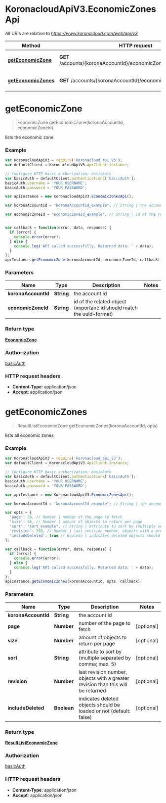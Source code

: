 # KoronacloudApiV3.EconomicZonesApi

All URIs are relative to *https://www.koronacloud.com/web/api/v3*

Method | HTTP request | Description
------------- | ------------- | -------------
[**getEconomicZone**](EconomicZonesApi.md#getEconomicZone) | **GET** /accounts/{koronaAccountId}/economicZones/{economicZoneId} | lists the economic zone
[**getEconomicZones**](EconomicZonesApi.md#getEconomicZones) | **GET** /accounts/{koronaAccountId}/economicZones | lists all economic zones


<a name="getEconomicZone"></a>
# **getEconomicZone**
> EconomicZone getEconomicZone(koronaAccountId, economicZoneId)

lists the economic zone



### Example
```javascript
var KoronacloudApiV3 = require('koronacloud_api_v3');
var defaultClient = KoronacloudApiV3.ApiClient.instance;

// Configure HTTP basic authorization: basicAuth
var basicAuth = defaultClient.authentications['basicAuth'];
basicAuth.username = 'YOUR USERNAME';
basicAuth.password = 'YOUR PASSWORD';

var apiInstance = new KoronacloudApiV3.EconomicZonesApi();

var koronaAccountId = "koronaAccountId_example"; // String | the account id

var economicZoneId = "economicZoneId_example"; // String | id of the related object (important: id should match the uuid-format)


var callback = function(error, data, response) {
  if (error) {
    console.error(error);
  } else {
    console.log('API called successfully. Returned data: ' + data);
  }
};
apiInstance.getEconomicZone(koronaAccountId, economicZoneId, callback);
```

### Parameters

Name | Type | Description  | Notes
------------- | ------------- | ------------- | -------------
 **koronaAccountId** | **String**| the account id | 
 **economicZoneId** | **String**| id of the related object (important: id should match the uuid-format) | 

### Return type

[**EconomicZone**](EconomicZone.md)

### Authorization

[basicAuth](../README.md#basicAuth)

### HTTP request headers

 - **Content-Type**: application/json
 - **Accept**: application/json

<a name="getEconomicZones"></a>
# **getEconomicZones**
> ResultListEconomicZone getEconomicZones(koronaAccountId, opts)

lists all economic zones



### Example
```javascript
var KoronacloudApiV3 = require('koronacloud_api_v3');
var defaultClient = KoronacloudApiV3.ApiClient.instance;

// Configure HTTP basic authorization: basicAuth
var basicAuth = defaultClient.authentications['basicAuth'];
basicAuth.username = 'YOUR USERNAME';
basicAuth.password = 'YOUR PASSWORD';

var apiInstance = new KoronacloudApiV3.EconomicZonesApi();

var koronaAccountId = "koronaAccountId_example"; // String | the account id

var opts = { 
  'page': 56, // Number | number of the page to fetch
  'size': 56, // Number | amount of objects to return per page
  'sort': "sort_example", // String | attribute to sort by (multiple separated by comma; max. 5)
  'revision': 789, // Number | last revision number, objects with a greater revision than this will be returned
  'includeDeleted': true // Boolean | indicates deleted objects should be loaded or not (default: false)
};

var callback = function(error, data, response) {
  if (error) {
    console.error(error);
  } else {
    console.log('API called successfully. Returned data: ' + data);
  }
};
apiInstance.getEconomicZones(koronaAccountId, opts, callback);
```

### Parameters

Name | Type | Description  | Notes
------------- | ------------- | ------------- | -------------
 **koronaAccountId** | **String**| the account id | 
 **page** | **Number**| number of the page to fetch | [optional] 
 **size** | **Number**| amount of objects to return per page | [optional] 
 **sort** | **String**| attribute to sort by (multiple separated by comma; max. 5) | [optional] 
 **revision** | **Number**| last revision number, objects with a greater revision than this will be returned | [optional] 
 **includeDeleted** | **Boolean**| indicates deleted objects should be loaded or not (default: false) | [optional] 

### Return type

[**ResultListEconomicZone**](ResultListEconomicZone.md)

### Authorization

[basicAuth](../README.md#basicAuth)

### HTTP request headers

 - **Content-Type**: application/json
 - **Accept**: application/json

